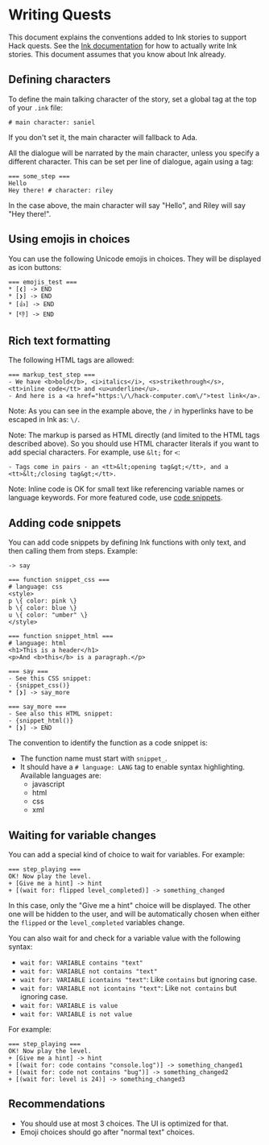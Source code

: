 # Writing Quests

This document explains the conventions added to Ink stories to support
Hack quests. See the [Ink
documentation](https://www.inklestudios.com/ink/) for how to actually
write Ink stories. This document assumes that you know about Ink
already.

## Defining characters

To define the main talking character of the story, set a global tag at
the top of your `.ink` file:

    # main character: saniel

If you don't set it, the main character will fallback to Ada.

All the dialogue will be narrated by the main character, unless you
specify a different character. This can be set per line of dialogue,
again using a tag:

    === some_step ===
    Hello
    Hey there! # character: riley

In the case above, the main character will say "Hello", and Riley will
say "Hey there!".

## Using emojis in choices

You can use the following Unicode emojis in choices. They will be
displayed as icon buttons:

    === emojis_test ===
    * [❮] -> END
    * [❯] -> END
    * [👍] -> END
    * [👎] -> END

## Rich text formatting

The following HTML tags are allowed:

    === markup_test_step ===
    - We have <b>bold</b>, <i>italics</i>, <s>strikethrough</s>, <tt>inline code</tt> and <u>underline</u>.
    - And here is a <a href="https:\/\/hack-computer.com\/">test link</a>.

Note: As you can see in the example above, the `/` in hyperlinks have
to be escaped in Ink as: `\/`.

Note: The markup is parsed as HTML directly (and limited to the HTML
tags described above). So you should use HTML character literals if
you want to add special characters. For example, use `&lt;` for `<`:

    - Tags come in pairs - an <tt>&lt;opening tag&gt;</tt>, and a <tt>&lt;/closing tag&gt;</tt>.

Note: Inline code is OK for small text like referencing variable names
or language keywords. For more featured code, use [code
snippets](#adding-code-snippets).

## Adding code snippets

You can add code snippets by defining Ink functions with only text,
and then calling them from steps. Example:

```
-> say

=== function snippet_css ===
# language: css
<style>
p \{ color: pink \}
b \{ color: blue \}
u \{ color: "umber" \}
</style>

=== function snippet_html ===
# language: html
<h1>This is a header</h1>
<p>And <b>this</b> is a paragraph.</p>

=== say ===
- See this CSS snippet:
- {snippet_css()}
* [❯] -> say_more

=== say_more ===
- See also this HTML snippet:
- {snippet_html()}
* [❯] -> END
```

The convention to identify the function as a code snippet is:
- The function name must start with `snippet_`.
- It should have a `# language: LANG` tag to enable syntax
  highlighting. Available languages are:
  * javascript
  * html
  * css
  * xml

## Waiting for variable changes

You can add a special kind of choice to wait for variables. For
example:

    === step_playing ===
    OK! Now play the level.
    + [Give me a hint] -> hint
    + [(wait for: flipped level_completed)] -> something_changed

In this case, only the "Give me a hint" choice will be displayed. The
other one will be hidden to the user, and will be automatically chosen
when either the `flipped` or the `level_completed` variables change.

You can also wait for and check for a variable value with the following syntax:

  * `wait for: VARIABLE contains "text"`
  * `wait for: VARIABLE not contains "text"`
  * `wait for: VARIABLE icontains "text"`: Like `contains` but ignoring case.
  * `wait for: VARIABLE not icontains "text"`: Like `not contains` but ignoring case.
  * `wait for: VARIABLE is value`
  * `wait for: VARIABLE is not value`

For example:

    === step_playing ===
    OK! Now play the level.
    + [Give me a hint] -> hint
    + [(wait for: code contains "console.log")] -> something_changed1
    + [(wait for: code not contains "bug")] -> something_changed2
    + [(wait for: level is 24)] -> something_changed3

## Recommendations

- You should use at most 3 choices. The UI is optimized for that.
- Emoji choices should go after "normal text" choices.
